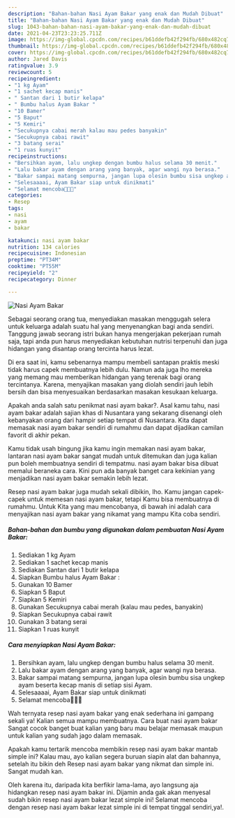 ```yaml
---
description: "Bahan-bahan Nasi Ayam Bakar yang enak dan Mudah Dibuat"
title: "Bahan-bahan Nasi Ayam Bakar yang enak dan Mudah Dibuat"
slug: 1043-bahan-bahan-nasi-ayam-bakar-yang-enak-dan-mudah-dibuat
date: 2021-04-23T23:23:25.711Z
image: https://img-global.cpcdn.com/recipes/b61ddefb42f294fb/680x482cq70/nasi-ayam-bakar-foto-resep-utama.jpg
thumbnail: https://img-global.cpcdn.com/recipes/b61ddefb42f294fb/680x482cq70/nasi-ayam-bakar-foto-resep-utama.jpg
cover: https://img-global.cpcdn.com/recipes/b61ddefb42f294fb/680x482cq70/nasi-ayam-bakar-foto-resep-utama.jpg
author: Jared Davis
ratingvalue: 3.9
reviewcount: 5
recipeingredient:
- "1 kg Ayam"
- "1 sachet kecap manis"
- " Santan dari 1 butir kelapa"
- " Bumbu halus Ayam Bakar "
- "10 Bamer"
- "5 Baput"
- "5 Kemiri"
- "Secukupnya cabai merah kalau mau pedes banyakin"
- "Secukupnya cabai rawit"
- "3 batang serai"
- "1 ruas kunyit"
recipeinstructions:
- "Bersihkan ayam, lalu ungkep dengan bumbu halus selama 30 menit."
- "Lalu bakar ayam dengan arang yang banyak, agar wangi nya berasa."
- "Bakar sampai matang sempurna, jangan lupa olesin bumbu sisa ungkep ayam beserta kecap manis di setiap sisi Ayam."
- "Selesaaaai, Ayam Bakar siap untuk dinikmati"
- "Selamat mencoba💛💛💛"
categories:
- Resep
tags:
- nasi
- ayam
- bakar

katakunci: nasi ayam bakar 
nutrition: 134 calories
recipecuisine: Indonesian
preptime: "PT34M"
cooktime: "PT55M"
recipeyield: "2"
recipecategory: Dinner

---
```



![Nasi Ayam Bakar](https://img-global.cpcdn.com/recipes/b61ddefb42f294fb/680x482cq70/nasi-ayam-bakar-foto-resep-utama.jpg)

Sebagai seorang orang tua, menyediakan masakan menggugah selera untuk keluarga adalah suatu hal yang menyenangkan bagi anda sendiri. Tanggung jawab seorang istri bukan hanya mengerjakan pekerjaan rumah saja, tapi anda pun harus menyediakan kebutuhan nutrisi terpenuhi dan juga hidangan yang disantap orang tercinta harus lezat.

Di era  saat ini, kamu sebenarnya mampu membeli santapan praktis meski tidak harus capek membuatnya lebih dulu. Namun ada juga lho mereka yang memang mau memberikan hidangan yang terenak bagi orang tercintanya. Karena, menyajikan masakan yang diolah sendiri jauh lebih bersih dan bisa menyesuaikan berdasarkan masakan kesukaan keluarga. 



Apakah anda salah satu penikmat nasi ayam bakar?. Asal kamu tahu, nasi ayam bakar adalah sajian khas di Nusantara yang sekarang disenangi oleh kebanyakan orang dari hampir setiap tempat di Nusantara. Kita dapat memasak nasi ayam bakar sendiri di rumahmu dan dapat dijadikan camilan favorit di akhir pekan.

Kamu tidak usah bingung jika kamu ingin memakan nasi ayam bakar, lantaran nasi ayam bakar sangat mudah untuk ditemukan dan juga kalian pun boleh membuatnya sendiri di tempatmu. nasi ayam bakar bisa dibuat memalui beraneka cara. Kini pun ada banyak banget cara kekinian yang menjadikan nasi ayam bakar semakin lebih lezat.

Resep nasi ayam bakar juga mudah sekali dibikin, lho. Kamu jangan capek-capek untuk memesan nasi ayam bakar, tetapi Kamu bisa membuatnya di rumahmu. Untuk Kita yang mau mencobanya, di bawah ini adalah cara menyajikan nasi ayam bakar yang nikamat yang mampu Kita coba sendiri.

<!--inarticleads1-->

##### Bahan-bahan dan bumbu yang digunakan dalam pembuatan Nasi Ayam Bakar:

1. Sediakan 1 kg Ayam
1. Sediakan 1 sachet kecap manis
1. Sediakan  Santan dari 1 butir kelapa
1. Siapkan  Bumbu halus Ayam Bakar :
1. Gunakan 10 Bamer
1. Siapkan 5 Baput
1. Siapkan 5 Kemiri
1. Gunakan Secukupnya cabai merah (kalau mau pedes, banyakin)
1. Siapkan Secukupnya cabai rawit
1. Gunakan 3 batang serai
1. Siapkan 1 ruas kunyit




<!--inarticleads2-->

##### Cara menyiapkan Nasi Ayam Bakar:

1. Bersihkan ayam, lalu ungkep dengan bumbu halus selama 30 menit.
1. Lalu bakar ayam dengan arang yang banyak, agar wangi nya berasa.
1. Bakar sampai matang sempurna, jangan lupa olesin bumbu sisa ungkep ayam beserta kecap manis di setiap sisi Ayam.
1. Selesaaaai, Ayam Bakar siap untuk dinikmati
1. Selamat mencoba💛💛💛




Wah ternyata resep nasi ayam bakar yang enak sederhana ini gampang sekali ya! Kalian semua mampu membuatnya. Cara buat nasi ayam bakar Sangat cocok banget buat kalian yang baru mau belajar memasak maupun untuk kalian yang sudah jago dalam memasak.

Apakah kamu tertarik mencoba membikin resep nasi ayam bakar mantab simple ini? Kalau mau, ayo kalian segera buruan siapin alat dan bahannya, setelah itu bikin deh Resep nasi ayam bakar yang nikmat dan simple ini. Sangat mudah kan. 

Oleh karena itu, daripada kita berfikir lama-lama, ayo langsung aja hidangkan resep nasi ayam bakar ini. Dijamin anda gak akan menyesal sudah bikin resep nasi ayam bakar lezat simple ini! Selamat mencoba dengan resep nasi ayam bakar lezat simple ini di tempat tinggal sendiri,ya!.

